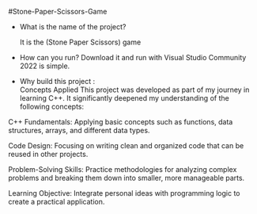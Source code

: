 #Stone-Paper-Scissors-Game
- What is the name of the project?

  It is the  (Stone Paper Scissors) game

-  How can you run?
   Download it and run with Visual Studio Community 2022 is simple.

- Why build this project :  
Concepts Applied
This project was developed as part of my journey in learning C++. It significantly deepened my understanding of the following concepts:

C++ Fundamentals: Applying basic concepts such as functions, data structures, arrays, and different data types.

Code Design: Focusing on writing clean and organized code that can be reused in other projects.

Problem-Solving Skills: Practice methodologies for analyzing complex problems and breaking them down into smaller, more manageable parts.

Learning Objective: Integrate personal ideas with programming logic to create a practical application.
